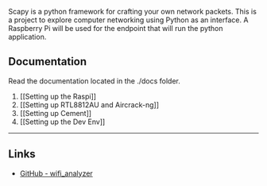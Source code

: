 Scapy is a python framework for crafting your own network packets. This is a project to explore computer networking using Python as an interface.
A Raspberry Pi will be used for the endpoint that will run the python application.

## Documentation
Read the documentation located in the ./docs folder.

1. [[Setting up the Raspi]]
2. [[Setting up RTL8812AU and Aircrack-ng]]
3. [[Setting up Cement]]
4. [[Setting up the Dev Env]]

* * *

## Links
- [GitHub - wifi_analyzer](https://github.com/chingdrop/wifi_analyzer/tree/main)
